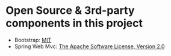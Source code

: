 # Open Source & 3rd-party components in this project
* Bootstrap: [MIT](https://github.com/twbs/bootstrap/blob/master/LICENSE)
* Spring Web Mvc: [The Apache Software License, Version 2.0](https://github.com/spring-projects/spring-framework)
